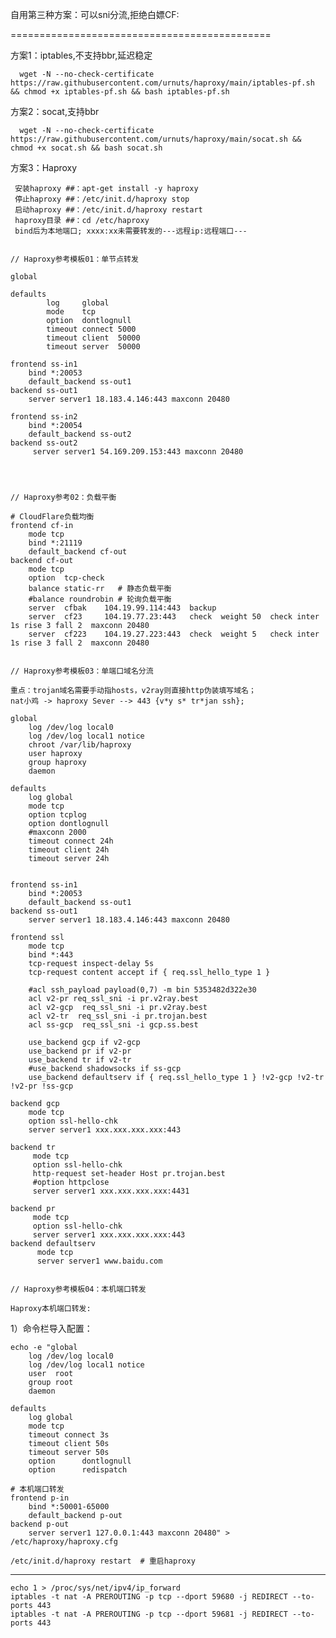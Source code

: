 自用第三种方案：可以sni分流,拒绝白嫖CF:


=============================================

方案1：iptables,不支持bbr,延迟稳定

      wget -N --no-check-certificate https://raw.githubusercontent.com/urnuts/haproxy/main/iptables-pf.sh && chmod +x iptables-pf.sh && bash iptables-pf.sh
    
方案2：socat,支持bbr

      wget -N --no-check-certificate https://raw.githubusercontent.com/urnuts/haproxy/main/socat.sh && chmod +x socat.sh && bash socat.sh
    
    
方案3：Haproxy

     安装haproxy ##：apt-get install -y haproxy
     停止haproxy ##：/etc/init.d/haproxy stop
     启动haproxy ##：/etc/init.d/haproxy restart
     haproxy目录 ##：cd /etc/haproxy
     bind后为本地端口; xxxx:xx未需要转发的---远程ip:远程端口---
     
     
    // Haproxy参考模板01：单节点转发
 
    global

    defaults
            log     global
            mode    tcp
            option  dontlognull
            timeout connect 5000
            timeout client  50000
            timeout server  50000

    frontend ss-in1
        bind *:20053
        default_backend ss-out1
    backend ss-out1
        server server1 18.183.4.146:443 maxconn 20480

    frontend ss-in2
        bind *:20054
        default_backend ss-out2
    backend ss-out2
         server server1 54.169.209.153:443 maxconn 20480




    // Haproxy参考02：负载平衡
 
    # CloudFlare负载均衡
    frontend cf-in
        mode tcp
        bind *:21119
        default_backend cf-out
    backend cf-out
        mode tcp
        option  tcp-check
        balance static-rr   # 静态负载平衡
        #balance roundrobin # 轮询负载平衡
        server  cfbak    104.19.99.114:443  backup
        server  cf23     104.19.77.23:443   check  weight 50  check inter 1s rise 3 fall 2  maxconn 20480
        server  cf223    104.19.27.223:443  check  weight 5   check inter 1s rise 3 fall 2  maxconn 20480
   
      
    // Haproxy参考模板03：单端口域名分流

    重点：trojan域名需要手动指hosts，v2ray则直接http伪装填写域名；
    nat小鸡 -> haproxy Sever --> 443 {v*y s* tr*jan ssh};

    global
        log /dev/log local0
        log /dev/log local1 notice
        chroot /var/lib/haproxy
        user haproxy
        group haproxy
        daemon

    defaults
        log global
        mode tcp
        option tcplog
        option dontlognull
        #maxconn 2000
        timeout connect 24h
        timeout client 24h
        timeout server 24h


    frontend ss-in1
        bind *:20053
        default_backend ss-out1
    backend ss-out1
        server server1 18.183.4.146:443 maxconn 20480

    frontend ssl
        mode tcp
        bind *:443
        tcp-request inspect-delay 5s
        tcp-request content accept if { req.ssl_hello_type 1 }

        #acl ssh_payload payload(0,7) -m bin 5353482d322e30
        acl v2-pr req_ssl_sni -i pr.v2ray.best
        acl v2-gcp  req_ssl_sni -i pr.v2ray.best
        acl v2-tr  req_ssl_sni -i pr.trojan.best
        acl ss-gcp  req_ssl_sni -i gcp.ss.best

        use_backend gcp if v2-gcp
        use_backend pr if v2-pr
        use_backend tr if v2-tr
        #use_backend shadowsocks if ss-gcp
        use_backend defaultserv if { req.ssl_hello_type 1 } !v2-gcp !v2-tr !v2-pr !ss-gcp

    backend gcp
        mode tcp
        option ssl-hello-chk
        server server1 xxx.xxx.xxx.xxx:443

    backend tr
         mode tcp
         option ssl-hello-chk
         http-request set-header Host pr.trojan.best
         #option httpclose
         server server1 xxx.xxx.xxx.xxx:4431

    backend pr
         mode tcp
         option ssl-hello-chk
         server server1 xxx.xxx.xxx.xxx:443
    backend defaultserv
          mode tcp
          server server1 www.baidu.com
   
   
    // Haproxy参考模板04：本机端口转发
    
    Haproxy本机端口转发:         

1）命令栏导入配置：

    echo -e "global
        log /dev/log local0
        log /dev/log local1 notice
        user  root
        group root
        daemon

    defaults
        log global
        mode tcp
        timeout connect 3s
        timeout client 50s
        timeout server 50s
        option      dontlognull
        option      redispatch

    # 本机端口转发
    frontend p-in
        bind *:50001-65000
        default_backend p-out
    backend p-out
        server server1 127.0.0.1:443 maxconn 20480" > /etc/haproxy/haproxy.cfg

    /etc/init.d/haproxy restart  # 重启haproxy



--------------------------------------------------------------------

    echo 1 > /proc/sys/net/ipv4/ip_forward
    iptables -t nat -A PREROUTING -p tcp --dport 59680 -j REDIRECT --to-ports 443
    iptables -t nat -A PREROUTING -p tcp --dport 59681 -j REDIRECT --to-ports 443
    
    
    
    
    
    
    
    
    
    
    
    
    
    
    
    
    
    
    
    
    
    
    
    
    
